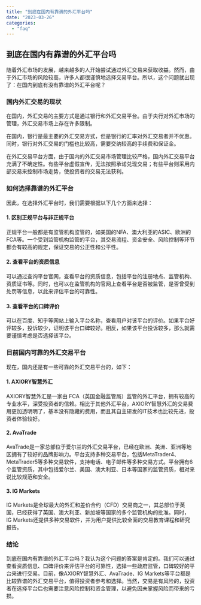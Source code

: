 ```yaml
---
title: "到底在国内有靠谱的外汇平台吗"
date: "2023-03-26"
categories: 
  - "faq"
---
```


## 到底在国内有靠谱的外汇平台吗

随着外汇市场的发展，越来越多的人开始尝试通过外汇交易来获取收益。然而，由于外汇市场的风险较高，许多人都很谨慎地选择交易平台。所以，这个问题就出现了：在国内到底有没有靠谱的外汇平台呢？

### 国内外汇交易的现状

在国内，外汇交易的主要方式是通过银行和外汇交易平台。由于央行对外汇市场的管理，外汇交易市场上存在许多限制。

在国内，银行是最主要的外汇交易方式，但是银行的汇率对外汇交易者并不优惠。同时，银行对外汇交易的门槛也比较高，需要交纳较高的手续费和保证金。

在外汇交易平台方面，由于国内的外汇交易市场管理比较严格，国内外汇交易平台充满了不确定性。有些平台虚假宣传，无法按照承诺兑现交易；有些平台则采用内部交易来控制市场走势，使投资者的交易无法获利。

### 如何选择靠谱的外汇平台

因此，在选择外汇平台时，我们需要根据以下几个方面来选择：

#### 1\. 区别正规平台与非正规平台

正规平台一般都是有监管机构监管的，如美国的NFA、澳大利亚的ASIC、欧洲的FCA等。一个受到监管机构监管的平台，其交易流程、资金安全、风险控制等环节都会有较高的规定，保证交易的公正性和公平性。

#### 2\. 查看平台的资质信息

可以通过查询平台官网，查看平台的资质信息，包括平台的注册地点、监管机构、资质证书等。同时，也可以在监管机构的官网上查看平台是否被监管，是否曾受到处罚等信息，以此来评估平台的可靠性。

#### 3\. 查看平台的口碑评价

可以在百度、知乎等网站上输入平台名称，查看用户对该平台的评价。如果平台好评较多，投诉较少，证明该平台口碑较好。相反，如果该平台投诉较多，那么就需要谨慎考虑是否选择该平台。

### 目前国内可靠的外汇交易平台

现在，国内还是有一些可靠的外汇交易平台的，如下：

#### 1\. AXIORY智慧外汇

AXIORY智慧外汇是一家由 FCA（英国金融监管局）监管的外汇平台，拥有较高的专业水平，深受投资者的信赖。相比于其他外汇平台，AXIORY智慧外汇的交易费用更加透明明了，基本没有隐藏的费用，而且其自主研发的IT技术也比较先进，投资者体验较好。

#### 2\. AvaTrade

AvaTrade是一家总部位于爱尔兰的外汇交易平台，已经在欧洲、美洲、亚洲等地区拥有了较好的品牌影响力。平台支持多种交易平台，包括MetaTrader4、MetaTrader5等多种交易软件，支持电话、电子邮件等多种交易方式。平台拥有6个监管资质，其中包括爱尔兰、美国、澳大利亚、日本等国家的监管资质，相对来说比较规范和安全。

#### 3\. IG Markets

IG Markets是全球最大的外汇和差价合约（CFD）交易商之一，其总部位于英国，已经获得了英国、澳大利亚、新加坡等国家的多个监管机构的批准。同时，IG Markets还提供多种交易软件，并为用户提供比较全面的交易教育课程和研究报告。

### 结论

到底在国内有靠谱的外汇平台吗？我认为这个问题的答案是肯定的。我们可以通过查看资质信息、口碑评价来评估平台的可靠性，选择一些政府监管，口碑较好的平台来进行交易。目前，像AXIORY智慧外汇、AvaTrade、IG Markets等平台都是比较靠谱的外汇交易平台，值得投资者参考和选择。当然，交易是有风险的，投资者在选择平台后也需要注意风险控制和资金管理，以避免因未掌握风险而带来的亏损。
